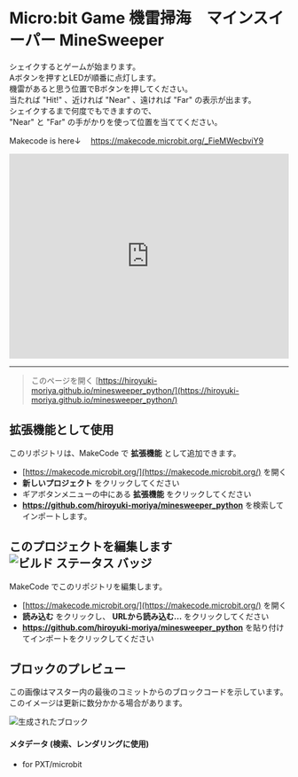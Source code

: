 # Micro:bit Game 機雷掃海　マインスイーパー MineSweeper    

 シェイクするとゲームが始まります。  
 Aボタンを押すとLEDが順番に点灯します。  
 機雷があると思う位置でBボタンを押してください。  
 当たれば "Hit!" 、近ければ "Near" 、遠ければ "Far" の表示が出ます。  
 シェイクするまで何度でもできますので、  
 "Near" と "Far" の手がかりを使って位置を当ててください。  

 Makecode is here↓
 　https://makecode.microbit.org/_FieMWecbviY9

<div style="position:relative;height:calc(300px + 5em);width:100%;overflow:hidden;"><iframe style="position:absolute;top:0;left:0;width:100%;height:100%;" src="https://makecode.microbit.org/---codeembed#pub:_FieMWecbviY9" allowfullscreen="allowfullscreen" frameborder="0" sandbox="allow-scripts allow-same-origin"></iframe></div>

---

> このページを開く [https://hiroyuki-moriya.github.io/minesweeper_python/](https://hiroyuki-moriya.github.io/minesweeper_python/)

## 拡張機能として使用

このリポジトリは、MakeCode で **拡張機能** として追加できます。

* [https://makecode.microbit.org/](https://makecode.microbit.org/) を開く
* **新しいプロジェクト** をクリックしてください
* ギアボタンメニューの中にある **拡張機能** をクリックしてください
* **https://github.com/hiroyuki-moriya/minesweeper_python** を検索してインポートします。

## このプロジェクトを編集します ![ビルド ステータス バッジ](https://github.com/hiroyuki-moriya/minesweeper_python/workflows/MakeCode/badge.svg)

MakeCode でこのリポジトリを編集します。

* [https://makecode.microbit.org/](https://makecode.microbit.org/) を開く
* **読み込む** をクリックし、 **URLから読み込む...** をクリックしてください
* **https://github.com/hiroyuki-moriya/minesweeper_python** を貼り付けてインポートをクリックしてください

## ブロックのプレビュー

この画像はマスター内の最後のコミットからのブロックコードを示しています。
このイメージは更新に数分かかる場合があります。

![生成されたブロック](https://github.com/hiroyuki-moriya/minesweeper_python/raw/master/.github/makecode/blocks.png)

#### メタデータ (検索、レンダリングに使用)

* for PXT/microbit
<script src="https://makecode.com/gh-pages-embed.js"></script><script>makeCodeRender("{{ site.makecode.home_url }}", "{{ site.github.owner_name }}/{{ site.github.repository_name }}");</script>
